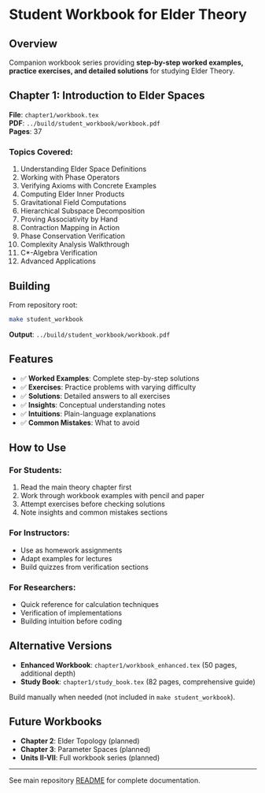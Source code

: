 # Student Workbook for Elder Theory

## Overview

Companion workbook series providing **step-by-step worked examples, practice exercises, and detailed solutions** for studying Elder Theory.

## Chapter 1: Introduction to Elder Spaces

**File**: `chapter1/workbook.tex`  
**PDF**: `../build/student_workbook/workbook.pdf`  
**Pages**: 37

### Topics Covered:

1. Understanding Elder Space Definitions
2. Working with Phase Operators
3. Verifying Axioms with Concrete Examples
4. Computing Elder Inner Products
5. Gravitational Field Computations
6. Hierarchical Subspace Decomposition
7. Proving Associativity by Hand
8. Contraction Mapping in Action
9. Phase Conservation Verification
10. Complexity Analysis Walkthrough
11. C*-Algebra Verification
12. Advanced Applications

## Building

From repository root:

```bash
make student_workbook
```

**Output**: `../build/student_workbook/workbook.pdf`

## Features

- ✅ **Worked Examples**: Complete step-by-step solutions
- ✅ **Exercises**: Practice problems with varying difficulty
- ✅ **Solutions**: Detailed answers to all exercises
- ✅ **Insights**: Conceptual understanding notes
- ✅ **Intuitions**: Plain-language explanations
- ✅ **Common Mistakes**: What to avoid

## How to Use

### For Students:
1. Read the main theory chapter first
2. Work through workbook examples with pencil and paper
3. Attempt exercises before checking solutions
4. Note insights and common mistakes sections

### For Instructors:
- Use as homework assignments
- Adapt examples for lectures
- Build quizzes from verification sections

### For Researchers:
- Quick reference for calculation techniques
- Verification of implementations
- Building intuition before coding

## Alternative Versions

- **Enhanced Workbook**: `chapter1/workbook_enhanced.tex` (50 pages, additional depth)
- **Study Book**: `chapter1/study_book.tex` (82 pages, comprehensive guide)

Build manually when needed (not included in `make student_workbook`).

## Future Workbooks

- **Chapter 2**: Elder Topology (planned)
- **Chapter 3**: Parameter Spaces (planned)
- **Units II-VII**: Full workbook series (planned)

---

See main repository [README](../README.md) for complete documentation.
